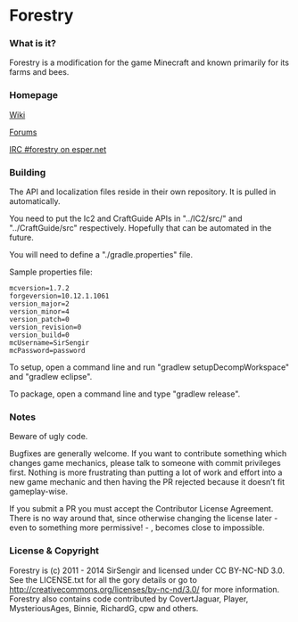 Forestry
====================================

### What is it?

Forestry is a modification for the game Minecraft and known primarily for its farms and bees. 

### Homepage

[Wiki](http://forestry.sengir.net/)

[Forums](http://forestry.sengir.net/forum/)

[IRC #forestry on esper.net](http://webchat.esper.net/?nick=ForestryWiki...&channels=forestry&prompt=1)

### Building

The API and localization files reside in their own repository. It is pulled in automatically.

You need to put the Ic2 and CraftGuide APIs in "../IC2/src/" and "../CraftGuide/src" respectively. Hopefully that can be automated in the future.

You will need to define a "./gradle.properties" file.

Sample properties file:
```
mcversion=1.7.2
forgeversion=10.12.1.1061
version_major=2
version_minor=4
version_patch=0
version_revision=0
version_build=0
mcUsername=SirSengir
mcPassword=password
```

To setup, open a command line and run "gradlew setupDecompWorkspace" and "gradlew eclipse".

To package, open a command line and type "gradlew release".

### Notes

Beware of ugly code.

Bugfixes are generally welcome. If you want to contribute something which changes game mechanics, please talk to someone with commit privileges first. Nothing is more frustrating than putting a lot of work and effort into a new game mechanic and then having the PR rejected because it doesn’t fit gameplay-wise.

If you submit a PR you must accept the Contributor License Agreement. There is no way around that, since otherwise changing the license later - even to something more permissive! - , becomes close to impossible.

### License & Copyright

Forestry is (c) 2011 - 2014 SirSengir and licensed under CC BY-NC-ND 3.0. See the LICENSE.txt for all the gory details or go to http://creativecommons.org/licenses/by-nc-nd/3.0/ for more information. Forestry also contains code contributed by CovertJaguar, Player, MysteriousAges, Binnie, RichardG, cpw and others.

